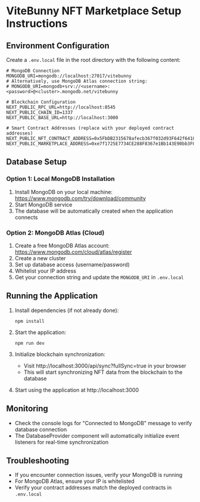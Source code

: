 # ViteBunny NFT Marketplace Setup Instructions

## Environment Configuration
Create a `.env.local` file in the root directory with the following content:

```
# MongoDB Connection
MONGODB_URI=mongodb://localhost:27017/vitebunny
# Alternatively, use MongoDB Atlas connection string:
# MONGODB_URI=mongodb+srv://<username>:<password>@<cluster>.mongodb.net/vitebunny

# Blockchain Configuration
NEXT_PUBLIC_RPC_URL=http://localhost:8545
NEXT_PUBLIC_CHAIN_ID=1337
NEXT_PUBLIC_BASE_URL=http://localhost:3000

# Smart Contract Addresses (replace with your deployed contract addresses)
NEXT_PUBLIC_NFT_CONTRACT_ADDRESS=0x5FbDB2315678afecb367f032d93F642f64180aa3
NEXT_PUBLIC_MARKETPLACE_ADDRESS=0xe7f1725E7734CE288F8367e1Bb143E90bb3F0512
```

## Database Setup

### Option 1: Local MongoDB Installation
1. Install MongoDB on your local machine: https://www.mongodb.com/try/download/community
2. Start MongoDB service
3. The database will be automatically created when the application connects

### Option 2: MongoDB Atlas (Cloud)
1. Create a free MongoDB Atlas account: https://www.mongodb.com/cloud/atlas/register
2. Create a new cluster
3. Set up database access (username/password)
4. Whitelist your IP address
5. Get your connection string and update the `MONGODB_URI` in `.env.local`

## Running the Application
1. Install dependencies (if not already done):
   ```
   npm install
   ```

2. Start the application:
   ```
   npm run dev
   ```

3. Initialize blockchain synchronization:
   - Visit http://localhost:3000/api/sync?fullSync=true in your browser
   - This will start synchronizing NFT data from the blockchain to the database

4. Start using the application at http://localhost:3000

## Monitoring
- Check the console logs for "Connected to MongoDB" message to verify database connection
- The DatabaseProvider component will automatically initialize event listeners for real-time synchronization

## Troubleshooting
- If you encounter connection issues, verify your MongoDB is running
- For MongoDB Atlas, ensure your IP is whitelisted
- Verify your contract addresses match the deployed contracts in `.env.local` 